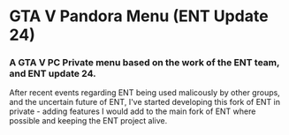 # GTA V Pandora Menu (ENT Update 24)

### A GTA V PC Private menu based on the work of the ENT team, and ENT update 24. 

After recent events regarding ENT being used malicously by other groups, and the uncertain future of ENT, I've started developing this fork of ENT in private - adding features I would add to the main fork of ENT where possible and keeping the ENT project alive. 


